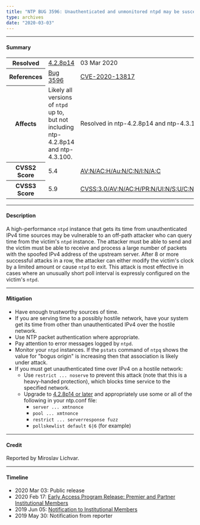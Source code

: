 ```yaml
---
title: "NTP BUG 3596: Unauthenticated and unmonitored ntpd may be susceptible to IPv4 attack from highly predictable transmit timestamps "
type: archives
date: "2020-03-03"
---
```


* * *

#### Summary

<table>
  <tbody>
	<tr>
		<th><b>Resolved</b></th>
		<td><a href="/support/securitynotice/4_2_8p14-release-announcement">4.2.8p14</a></td>
		<td>03 Mar 2020</td>
	</tr>
	<tr>
		<th><b>References</b></th>
		<td><a href="https://bugs.ntp.org/show_bug.cgi?id=3596">Bug 3596</a></td>
		<td><a href="https://nvd.nist.gov/vuln/detail/CVE-2020-13817">CVE-2020-13817</a></td>
	</tr>
	<tr>
		<th><b>Affects</b></th>
		<td>Likely all versions of <code>ntpd</code> up to, but not including ntp-4.2.8p14 and ntp-4.3.100.</td>
		<td>Resolved in ntp-4.2.8p14 and ntp-4.3.100.</td>
	</tr>
	<tr>
		<th><b>CVSS2 Score</b></th>
		<td>5.4</td>
		<td><a href="https://nvd.nist.gov/vuln-metrics/cvss/v2-calculator?vector=(AV:N/AC:H/Au:N/C:N/I:N/A:C)">AV:N/AC:H/Au:N/C:N/I:N/A:C</a></td>
	</tr>
	<tr>
		<th><b>CVSS3 Score<b></th>
		<td>5.9</td>
		<td><a href="https://nvd.nist.gov/vuln-metrics/cvss/v3-calculator?vector=AV:N/AC:H/PR:H/UI:R/S:U/C:N/I:N/A:H">CVSS:3.0/AV:N/AC:H/PR:N/UI:N/S:U/C:N/I:N/A:H</a></td>
	</tr>	
  </tbody>	
</table>

* * *
    
#### Description 

A high-performance `ntpd` instance that gets its time from unauthenticated IPv4 time sources may be vulnerable to an off-path attacker who can query time from the victim's `ntpd` instance. The attacker must be able to send and the victim must be able to receive and process a large number of packets with the spoofed IPv4 address of the upstream server. After 8 or more successful attacks in a row, the attacker can either modify the victim's clock by a limited amount or cause `ntpd` to exit. This attack is most effective in cases where an unusually short poll interval is expressly configured on the victim's `ntpd`. 

* * *
    
#### Mitigation

* Have enough trustworthy sources of time.
* If you are serving time to a possibly hostile network, have your system get its time from other than unauthenticated IPv4 over the hostile network.
* Use NTP packet authentication where appropriate.
* Pay attention to error messages logged by `ntpd`.
* Monitor your `ntpd` instances. If the `pstats` command of `ntpq` shows the value for "bogus origin" is increasing then that association is likely under attack.
* If you must get unauthenticated time over IPv4 on a hostile network:
  * Use `restrict ... noserve` to prevent this attack (note that this is a heavy-handed protection), which blocks time service to the specified network.
  * Upgrade to [4.2.8p14 or later](/downloads) and appropriately use some or all of the following in your ntp.conf file:
    * `server ... xmtnonce`
    * `pool ... xmtnonce`
    * `restrict ... serverresponse fuzz`
    * `pollskewlist default 6|6` (for example) 

* * *

#### Credit

Reported by Miroslav Lichvar.

* * *

#### Timeline

* 2020 Mar 03: Public release
* 2020 Feb 17: [Early Access Program Release: Premier and Partner Institutional Members](https://www.nwtime.org/membership/benefits)
* 2019 Jun 05: [Notification to Institutional Members](https://www.nwtime.org/membership/benefits)
* 2019 May 30: Notification from reporter